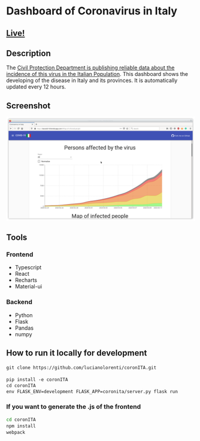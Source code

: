 # Dashboard of Coronavirus in Italy
## [Live!](https://itacovid-19.herokuapp.com/)

## Description 
The [Civil Protection Department is publishing reliable data about the incidence of this virus in the Italian Population](https://github.com/pcm-dpc/COVID-19).
This dashboard shows the developing of the disease in Italy and its provinces. It is automatically updated every 12 hours.

## Screenshot

![Screenshot](/doc/screenshot.png)

## Tools
### Frontend 
 * Typescript
 * React
 * Recharts
 * Material-ui
 
### Backend
  * Python
  * Flask
  * Pandas
  * numpy

## How to run it locally for development
```
git clone https://github.com/lucianolorenti/coronITA.git

pip install -e coronITA
cd coronITA
env FLASK_ENV=development FLASK_APP=coronita/server.py flask run
```
### If you want to generate the .js of the frontend
```bash
cd coronITA
npm install
webpack
```